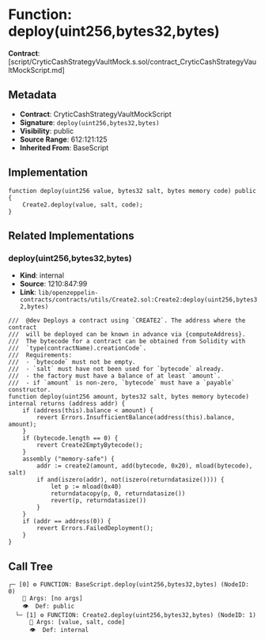 # Function: deploy(uint256,bytes32,bytes)

**Contract**: [script/CryticCashStrategyVaultMock.s.sol/contract_CryticCashStrategyVaultMockScript.md]

## Metadata

- **Contract**: CryticCashStrategyVaultMockScript
- **Signature**: `deploy(uint256,bytes32,bytes)`
- **Visibility**: public
- **Source Range**: 612:121:125
- **Inherited From**: BaseScript

## Implementation

```solidity
function deploy(uint256 value, bytes32 salt, bytes memory code) public {
    Create2.deploy(value, salt, code);
}
```

## Related Implementations

### deploy(uint256,bytes32,bytes)

- **Kind**: internal
- **Source**: 1210:847:99
- **Link**: `lib/openzeppelin-contracts/contracts/utils/Create2.sol:Create2:deploy(uint256,bytes32,bytes)`

```solidity
///  @dev Deploys a contract using `CREATE2`. The address where the contract
///  will be deployed can be known in advance via {computeAddress}.
///  The bytecode for a contract can be obtained from Solidity with
///  `type(contractName).creationCode`.
///  Requirements:
///  - `bytecode` must not be empty.
///  - `salt` must have not been used for `bytecode` already.
///  - the factory must have a balance of at least `amount`.
///  - if `amount` is non-zero, `bytecode` must have a `payable` constructor.
function deploy(uint256 amount, bytes32 salt, bytes memory bytecode) internal returns (address addr) {
    if (address(this).balance < amount) {
        revert Errors.InsufficientBalance(address(this).balance, amount);
    }
    if (bytecode.length == 0) {
        revert Create2EmptyBytecode();
    }
    assembly ("memory-safe") {
        addr := create2(amount, add(bytecode, 0x20), mload(bytecode), salt)
        if and(iszero(addr), not(iszero(returndatasize()))) {
            let p := mload(0x40)
            returndatacopy(p, 0, returndatasize())
            revert(p, returndatasize())
        }
    }
    if (addr == address(0)) {
        revert Errors.FailedDeployment();
    }
}
```

## Call Tree

```
┌─ [0] ⚙️ FUNCTION: BaseScript.deploy(uint256,bytes32,bytes) (NodeID: 0)
    💬 Args: [no args]
    👁️  Def: public
  └─ [1] ⚙️ FUNCTION: Create2.deploy(uint256,bytes32,bytes) (NodeID: 1)
      💬 Args: [value, salt, code]
      👁️  Def: internal
```
